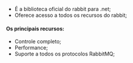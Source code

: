 - É a biblioteca oficial do rabbit para .net;
- Oferece acesso a todos os recursos do rabbit;

#### Os principais recursos:
- Controle completo;
- Performance;
- Suporte a todos os protocolos RabbitMQ;

